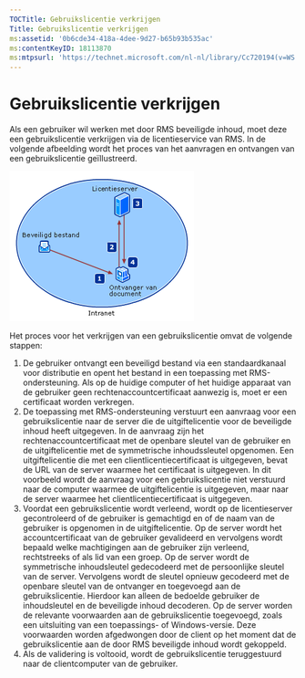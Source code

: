 ```yaml
---
TOCTitle: Gebruikslicentie verkrijgen
Title: Gebruikslicentie verkrijgen
ms:assetid: '0b6cde34-418a-4dee-9d27-b65b93b535ac'
ms:contentKeyID: 18113870
ms:mtpsurl: 'https://technet.microsoft.com/nl-nl/library/Cc720194(v=WS.10)'
---
```


Gebruikslicentie verkrijgen
===========================

Als een gebruiker wil werken met door RMS beveiligde inhoud, moet deze een gebruikslicentie verkrijgen via de licentieservice van RMS. In de volgende afbeelding wordt het proces van het aanvragen en ontvangen van een gebruikslicentie geïllustreerd.

![alt text](/security-updates/images/Cc720194.37b8d28c-9749-4e81-bc6a-22692fefb8b6(WS.10).gif "Proces van het verkrijgen van een gebruikslicentie")

Het proces voor het verkrijgen van een gebruikslicentie omvat de volgende stappen:

1.  De gebruiker ontvangt een beveiligd bestand via een standaardkanaal voor distributie en opent het bestand in een toepassing met RMS-ondersteuning. Als op de huidige computer of het huidige apparaat van de gebruiker geen rechtenaccountcertificaat aanwezig is, moet er een certificaat worden verkregen.
2.  De toepassing met RMS-ondersteuning verstuurt een aanvraag voor een gebruikslicentie naar de server die de uitgiftelicentie voor de beveiligde inhoud heeft uitgegeven. In de aanvraag zijn het rechtenaccountcertificaat met de openbare sleutel van de gebruiker en de uitgiftelicentie met de symmetrische inhoudssleutel opgenomen.
    Een uitgiftelicentie die met een clientlicentiecertificaat is uitgegeven, bevat de URL van de server waarmee het certificaat is uitgegeven. In dit voorbeeld wordt de aanvraag voor een gebruikslicentie niet verstuurd naar de computer waarmee de uitgiftelicentie is uitgegeven, maar naar de server waarmee het clientlicentiecertificaat is uitgegeven.
3.  Voordat een gebruikslicentie wordt verleend, wordt op de licentieserver gecontroleerd of de gebruiker is gemachtigd en of de naam van de gebruiker is opgenomen in de uitgiftelicentie. Op de server wordt het accountcertificaat van de gebruiker gevalideerd en vervolgens wordt bepaald welke machtigingen aan de gebruiker zijn verleend, rechtstreeks of als lid van een groep.
    Op de server wordt de symmetrische inhoudsleutel gedecodeerd met de persoonlijke sleutel van de server. Vervolgens wordt de sleutel opnieuw gecodeerd met de openbare sleutel van de ontvanger en toegevoegd aan de gebruikslicentie. Hierdoor kan alleen de bedoelde gebruiker de inhoudsleutel en de beveiligde inhoud decoderen.
    Op de server worden de relevante voorwaarden aan de gebruikslicentie toegevoegd, zoals een uitsluiting van een toepassings- of Windows-versie. Deze voorwaarden worden afgedwongen door de client op het moment dat de gebruikslicentie aan de door RMS beveiligde inhoud wordt gekoppeld.
4.  Als de validering is voltooid, wordt de gebruikslicentie teruggestuurd naar de clientcomputer van de gebruiker.
